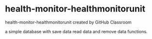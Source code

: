 # health-monitor-healthmonitorunit
health-monitor-healthmonitorunit created by GitHub Classroom

a simple database with save data read data and remove data functions.
